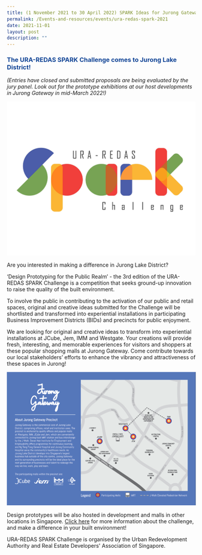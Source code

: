 ```yaml
---
title: (1 November 2021 to 30 April 2022) SPARK Ideas for Jurong Gateway!
permalink: /Events-and-resources/events/ura-redas-spark-2021
date: 2021-11-01
layout: post
description: ""
---
```


<h3 style="color:#124596; font-weight:bold;"><a style="color:#124596; text-decoration:none;" href="https://www.ideas.gov.sg/public/sparkchallenge">The URA-REDAS SPARK Challenge comes to Jurong Lake District!</a></h3>

*(Entries have closed and submitted proposals are being evaluated by the jury panel. Look out for the prototype exhibitions at our host developments in Jurong Gateway in mid-March 2022!)*

![Alt text for image on Isomer site](/images/SparkChallenge2021.jpg)

Are you interested in making a difference in Jurong Lake District?

‘Design Prototyping for the Public Realm’ - the 3rd edition of the URA-REDAS SPARK Challenge is a competition that seeks ground-up innovation to raise the quality of the built environment. 

To involve the public in contributing to the activation of our public and retail spaces, original and creative ideas submitted for the Challenge will be shortlisted and transformed into experiential installations in participating Business Improvement Districts (BIDs) and precincts for public enjoyment.

We are looking for original and creative ideas to transform into experiential installations at JCube, Jem, IMM and Westgate. Your creations will provide fresh, interesting, and memorable experiences for visitors and shoppers at these popular shopping malls at Jurong Gateway. Come contribute towards our local stakeholders’ efforts to enhance the vibrancy and attractiveness of these spaces in Jurong! 

![Alt text for image on Isomer site](/images/JurongGatewayBrochure.jpg)

Design prototypes will be also hosted in development and malls in other locations in Singapore. [Click here](https://www.ideas.gov.sg/public/sparkchallenge) for more information about the challenge, and make a difference in your built environment!

URA-REDAS SPARK Challenge is organised by the Urban Redevelopment Authority and Real Estate Developers' Association of Singapore.